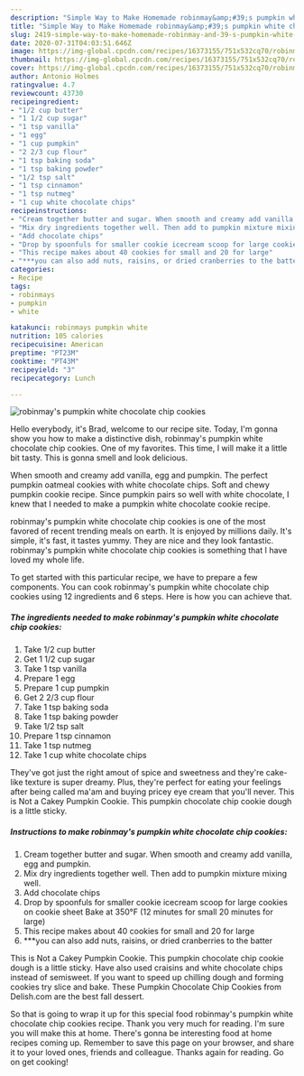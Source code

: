 ```yaml
---
description: "Simple Way to Make Homemade robinmay&amp;#39;s pumpkin white chocolate chip cookies"
title: "Simple Way to Make Homemade robinmay&amp;#39;s pumpkin white chocolate chip cookies"
slug: 2419-simple-way-to-make-homemade-robinmay-and-39-s-pumpkin-white-chocolate-chip-cookies
date: 2020-07-31T04:03:51.646Z
image: https://img-global.cpcdn.com/recipes/16373155/751x532cq70/robinmays-pumpkin-white-chocolate-chip-cookies-recipe-main-photo.jpg
thumbnail: https://img-global.cpcdn.com/recipes/16373155/751x532cq70/robinmays-pumpkin-white-chocolate-chip-cookies-recipe-main-photo.jpg
cover: https://img-global.cpcdn.com/recipes/16373155/751x532cq70/robinmays-pumpkin-white-chocolate-chip-cookies-recipe-main-photo.jpg
author: Antonio Holmes
ratingvalue: 4.7
reviewcount: 43730
recipeingredient:
- "1/2 cup butter"
- "1 1/2 cup sugar"
- "1 tsp vanilla"
- "1 egg"
- "1 cup pumpkin"
- "2 2/3 cup flour"
- "1 tsp baking soda"
- "1 tsp baking powder"
- "1/2 tsp salt"
- "1 tsp cinnamon"
- "1 tsp nutmeg"
- "1 cup white chocolate chips"
recipeinstructions:
- "Cream together butter and sugar. When smooth and creamy add vanilla, egg and pumpkin."
- "Mix dry ingredients together well. Then add to pumpkin mixture mixing well."
- "Add chocolate chips"
- "Drop by spoonfuls for smaller cookie icecream scoop for large cookies on cookie sheet  Bake at 350°F  (12 minutes for small 20 minutes for large)"
- "This recipe makes about 40 cookies for small and 20 for large"
- "***you can also add nuts, raisins, or dried cranberries to the batter"
categories:
- Recipe
tags:
- robinmays
- pumpkin
- white

katakunci: robinmays pumpkin white 
nutrition: 105 calories
recipecuisine: American
preptime: "PT23M"
cooktime: "PT43M"
recipeyield: "3"
recipecategory: Lunch

---
```



![robinmay&#39;s pumpkin white chocolate chip cookies](https://img-global.cpcdn.com/recipes/16373155/751x532cq70/robinmays-pumpkin-white-chocolate-chip-cookies-recipe-main-photo.jpg)

Hello everybody, it's Brad, welcome to our recipe site. Today, I'm gonna show you how to make a distinctive dish, robinmay&#39;s pumpkin white chocolate chip cookies. One of my favorites. This time, I will make it a little bit tasty. This is gonna smell and look delicious.

When smooth and creamy add vanilla, egg and pumpkin. The perfect pumpkin oatmeal cookies with white chocolate chips. Soft and chewy pumpkin cookie recipe. Since pumpkin pairs so well with white chocolate, I knew that I needed to make a pumpkin white chocolate cookie recipe.

robinmay&#39;s pumpkin white chocolate chip cookies is one of the most favored of recent trending meals on earth. It is enjoyed by millions daily. It's simple, it's fast, it tastes yummy. They are nice and they look fantastic. robinmay&#39;s pumpkin white chocolate chip cookies is something that I have loved my whole life.


To get started with this particular recipe, we have to prepare a few components. You can cook robinmay&#39;s pumpkin white chocolate chip cookies using 12 ingredients and 6 steps. Here is how you can achieve that.

<!--inarticleads1-->

##### The ingredients needed to make robinmay&#39;s pumpkin white chocolate chip cookies:

1. Take 1/2 cup butter
1. Get 1 1/2 cup sugar
1. Take 1 tsp vanilla
1. Prepare 1 egg
1. Prepare 1 cup pumpkin
1. Get 2 2/3 cup flour
1. Take 1 tsp baking soda
1. Take 1 tsp baking powder
1. Take 1/2 tsp salt
1. Prepare 1 tsp cinnamon
1. Take 1 tsp nutmeg
1. Take 1 cup white chocolate chips


They&#39;ve got just the right amout of spice and sweetness and they&#39;re cake-like texture is super dreamy. Plus, they&#39;re perfect for eating your feelings after being called ma&#39;am and buying pricey eye cream that you&#39;ll never. This is Not a Cakey Pumpkin Cookie. This pumpkin chocolate chip cookie dough is a little sticky. 

<!--inarticleads2-->

##### Instructions to make robinmay&#39;s pumpkin white chocolate chip cookies:

1. Cream together butter and sugar. When smooth and creamy add vanilla, egg and pumpkin.
1. Mix dry ingredients together well. Then add to pumpkin mixture mixing well.
1. Add chocolate chips
1. Drop by spoonfuls for smaller cookie icecream scoop for large cookies on cookie sheet  Bake at 350°F  (12 minutes for small 20 minutes for large)
1. This recipe makes about 40 cookies for small and 20 for large
1. ***you can also add nuts, raisins, or dried cranberries to the batter


This is Not a Cakey Pumpkin Cookie. This pumpkin chocolate chip cookie dough is a little sticky. Have also used craisins and white chocolate chips instead of semisweet. If you want to speed up chilling dough and forming cookies try slice and bake. These Pumpkin Chocolate Chip Cookies from Delish.com are the best fall dessert. 

So that is going to wrap it up for this special food robinmay&#39;s pumpkin white chocolate chip cookies recipe. Thank you very much for reading. I'm sure you will make this at home. There's gonna be interesting food at home recipes coming up. Remember to save this page on your browser, and share it to your loved ones, friends and colleague. Thanks again for reading. Go on get cooking!
